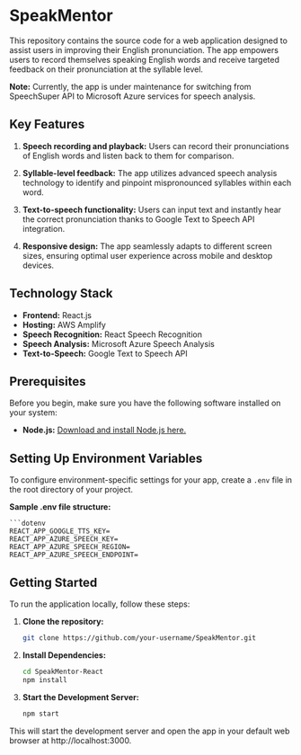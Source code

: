 # SpeakMentor

This repository contains the source code for a web application designed to assist users in improving their English pronunciation. The app empowers users to record themselves speaking English words and receive targeted feedback on their pronunciation at the syllable level.

**Note:**
Currently, the app is under maintenance for switching from SpeechSuper API to Microsoft Azure services for speech analysis.


## Key Features

1. **Speech recording and playback:**
Users can record their pronunciations of English words and listen back to them for comparison.

2. **Syllable-level feedback:**
The app utilizes advanced speech analysis technology to identify and pinpoint mispronounced syllables within each word.

3. **Text-to-speech functionality:**
Users can input text and instantly hear the correct pronunciation thanks to Google Text to Speech API integration.

4. **Responsive design:**
The app seamlessly adapts to different screen sizes, ensuring optimal user experience across mobile and desktop devices.

## Technology Stack

- **Frontend:** React.js
- **Hosting:** AWS Amplify
- **Speech Recognition:** React Speech Recognition
- **Speech Analysis:** Microsoft Azure Speech Analysis
- **Text-to-Speech:** Google Text to Speech API

## Prerequisites

Before you begin, make sure you have the following software installed on your system:

- **Node.js:** [Download and install Node.js here.](https://nodejs.org/)

## Setting Up Environment Variables

To configure environment-specific settings for your app, create a `.env` file in the root directory of your project.

**Sample .env file structure:**

    ```dotenv
    REACT_APP_GOOGLE_TTS_KEY=
    REACT_APP_AZURE_SPEECH_KEY=
    REACT_APP_AZURE_SPEECH_REGION=
    REACT_APP_AZURE_SPEECH_ENDPOINT=

## Getting Started
To run the application locally, follow these steps:

1. **Clone the repository:**

   ```bash
   git clone https://github.com/your-username/SpeakMentor.git

2. **Install Dependencies:**

    ```bash
    cd SpeakMentor-React
    npm install

3. **Start the Development Server:**
    ```bash 
    npm start

This will start the development server and open the app in your default web browser at http://localhost:3000.